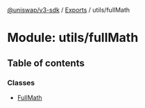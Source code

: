 [@uniswap/v3-sdk](../README.md) / [Exports](../modules.md) / utils/fullMath

# Module: utils/fullMath

## Table of contents

### Classes

- [FullMath](../classes/utils_fullmath.fullmath.md)
